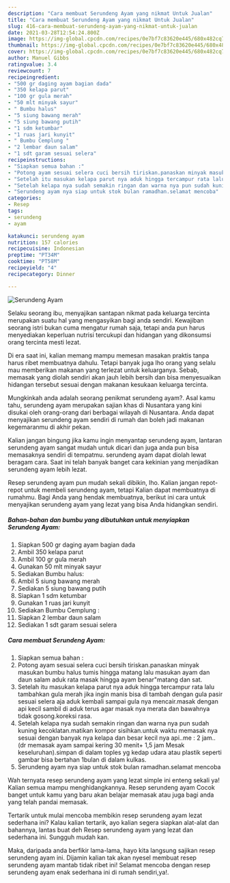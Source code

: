```yaml
---
description: "Cara membuat Serundeng Ayam yang nikmat Untuk Jualan"
title: "Cara membuat Serundeng Ayam yang nikmat Untuk Jualan"
slug: 416-cara-membuat-serundeng-ayam-yang-nikmat-untuk-jualan
date: 2021-03-28T12:54:24.800Z
image: https://img-global.cpcdn.com/recipes/0e7bf7c83620e445/680x482cq70/serundeng-ayam-foto-resep-utama.jpg
thumbnail: https://img-global.cpcdn.com/recipes/0e7bf7c83620e445/680x482cq70/serundeng-ayam-foto-resep-utama.jpg
cover: https://img-global.cpcdn.com/recipes/0e7bf7c83620e445/680x482cq70/serundeng-ayam-foto-resep-utama.jpg
author: Manuel Gibbs
ratingvalue: 3.4
reviewcount: 7
recipeingredient:
- "500 gr daging ayam bagian dada"
- "350 kelapa parut"
- "100 gr gula merah"
- "50 mlt minyak sayur"
- " Bumbu halus"
- "5 siung bawang merah"
- "5 siung bawang putih"
- "1 sdm ketumbar"
- "1 ruas jari kunyit"
- " Bumbu Cemplung "
- "2 lembar daun salam"
- "1 sdt garam sesuai selera"
recipeinstructions:
- "Siapkan semua bahan :"
- "Potong ayam sesuai selera cuci bersih tiriskan.panaskan minyak masukan bumbu halus tumis hingga matang lalu masukan ayam dan daun salam aduk rata masak hingga ayam benar&#34;matang dan sat."
- "Setelah itu masukan kelapa parut nya aduk hingga tercampur rata lalu tambahkan gula merah jika ingin manis bisa di tambah dengan gula pasir sesuai selera aja aduk kembali sampai gula nya mencair.masak dengan api kecil sambil di aduk terus agar masak nya merata dan bawahnya tidak gosong.koreksi rasa."
- "Setelah kelapa nya sudah semakin ringan dan warna nya pun sudah kuning kecoklatan.matikan kompor sisihkan.untuk waktu memasak nya sesuai dengan banyak nya kelapa dan besar kecil nya api..me : 2 jam..(dr memasak ayam sampai kering 30 menit+ 1,5 jam Mesak keseluruhan).simpan di dalam toples yg kedap udara atau plastik seperti gambar bisa bertahan 1bulan di dalam kulkas."
- "Serundeng ayam nya siap untuk stok bulan ramadhan.selamat mencoba"
categories:
- Resep
tags:
- serundeng
- ayam

katakunci: serundeng ayam 
nutrition: 157 calories
recipecuisine: Indonesian
preptime: "PT34M"
cooktime: "PT58M"
recipeyield: "4"
recipecategory: Dinner

---
```



![Serundeng Ayam](https://img-global.cpcdn.com/recipes/0e7bf7c83620e445/680x482cq70/serundeng-ayam-foto-resep-utama.jpg)

Selaku seorang ibu, menyajikan santapan nikmat pada keluarga tercinta merupakan suatu hal yang mengasyikan bagi anda sendiri. Kewajiban seorang istri bukan cuma mengatur rumah saja, tetapi anda pun harus menyediakan keperluan nutrisi tercukupi dan hidangan yang dikonsumsi orang tercinta mesti lezat.

Di era  saat ini, kalian memang mampu memesan masakan praktis tanpa harus ribet membuatnya dahulu. Tetapi banyak juga lho orang yang selalu mau memberikan makanan yang terlezat untuk keluarganya. Sebab, memasak yang diolah sendiri akan jauh lebih bersih dan bisa menyesuaikan hidangan tersebut sesuai dengan makanan kesukaan keluarga tercinta. 



Mungkinkah anda adalah seorang penikmat serundeng ayam?. Asal kamu tahu, serundeng ayam merupakan sajian khas di Nusantara yang kini disukai oleh orang-orang dari berbagai wilayah di Nusantara. Anda dapat menyajikan serundeng ayam sendiri di rumah dan boleh jadi makanan kegemaranmu di akhir pekan.

Kalian jangan bingung jika kamu ingin menyantap serundeng ayam, lantaran serundeng ayam sangat mudah untuk dicari dan juga anda pun bisa memasaknya sendiri di tempatmu. serundeng ayam dapat diolah lewat beragam cara. Saat ini telah banyak banget cara kekinian yang menjadikan serundeng ayam lebih lezat.

Resep serundeng ayam pun mudah sekali dibikin, lho. Kalian jangan repot-repot untuk membeli serundeng ayam, tetapi Kalian dapat membuatnya di rumahmu. Bagi Anda yang hendak membuatnya, berikut ini cara untuk menyajikan serundeng ayam yang lezat yang bisa Anda hidangkan sendiri.

<!--inarticleads1-->

##### Bahan-bahan dan bumbu yang dibutuhkan untuk menyiapkan Serundeng Ayam:

1. Siapkan 500 gr daging ayam bagian dada
1. Ambil 350 kelapa parut
1. Ambil 100 gr gula merah
1. Gunakan 50 mlt minyak sayur
1. Sediakan  Bumbu halus:
1. Ambil 5 siung bawang merah
1. Sediakan 5 siung bawang putih
1. Siapkan 1 sdm ketumbar
1. Gunakan 1 ruas jari kunyit
1. Sediakan  Bumbu Cemplung :
1. Siapkan 2 lembar daun salam
1. Sediakan 1 sdt garam sesuai selera




<!--inarticleads2-->

##### Cara membuat Serundeng Ayam:

1. Siapkan semua bahan :
1. Potong ayam sesuai selera cuci bersih tiriskan.panaskan minyak masukan bumbu halus tumis hingga matang lalu masukan ayam dan daun salam aduk rata masak hingga ayam benar&#34;matang dan sat.
1. Setelah itu masukan kelapa parut nya aduk hingga tercampur rata lalu tambahkan gula merah jika ingin manis bisa di tambah dengan gula pasir sesuai selera aja aduk kembali sampai gula nya mencair.masak dengan api kecil sambil di aduk terus agar masak nya merata dan bawahnya tidak gosong.koreksi rasa.
1. Setelah kelapa nya sudah semakin ringan dan warna nya pun sudah kuning kecoklatan.matikan kompor sisihkan.untuk waktu memasak nya sesuai dengan banyak nya kelapa dan besar kecil nya api..me : 2 jam..(dr memasak ayam sampai kering 30 menit+ 1,5 jam Mesak keseluruhan).simpan di dalam toples yg kedap udara atau plastik seperti gambar bisa bertahan 1bulan di dalam kulkas.
1. Serundeng ayam nya siap untuk stok bulan ramadhan.selamat mencoba




Wah ternyata resep serundeng ayam yang lezat simple ini enteng sekali ya! Kalian semua mampu menghidangkannya. Resep serundeng ayam Cocok banget untuk kamu yang baru akan belajar memasak atau juga bagi anda yang telah pandai memasak.

Tertarik untuk mulai mencoba membikin resep serundeng ayam lezat sederhana ini? Kalau kalian tertarik, ayo kalian segera siapkan alat-alat dan bahannya, lantas buat deh Resep serundeng ayam yang lezat dan sederhana ini. Sungguh mudah kan. 

Maka, daripada anda berfikir lama-lama, hayo kita langsung sajikan resep serundeng ayam ini. Dijamin kalian tak akan nyesel membuat resep serundeng ayam mantab tidak ribet ini! Selamat mencoba dengan resep serundeng ayam enak sederhana ini di rumah sendiri,ya!.

